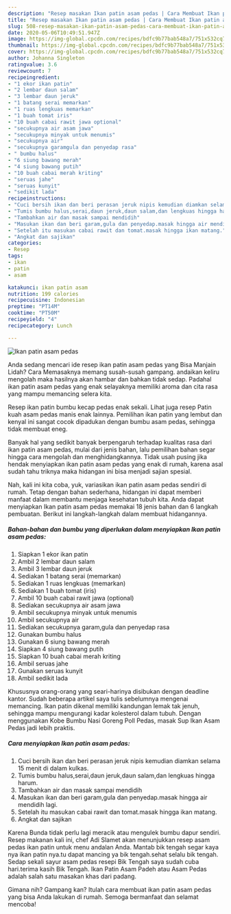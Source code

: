 ```yaml
---
description: "Resep masakan Ikan patin asam pedas | Cara Membuat Ikan patin asam pedas Yang Mudah Dan Praktis"
title: "Resep masakan Ikan patin asam pedas | Cara Membuat Ikan patin asam pedas Yang Mudah Dan Praktis"
slug: 508-resep-masakan-ikan-patin-asam-pedas-cara-membuat-ikan-patin-asam-pedas-yang-mudah-dan-praktis
date: 2020-05-06T10:49:51.947Z
image: https://img-global.cpcdn.com/recipes/bdfc9b77bab548a7/751x532cq70/ikan-patin-asam-pedas-foto-resep-utama.jpg
thumbnail: https://img-global.cpcdn.com/recipes/bdfc9b77bab548a7/751x532cq70/ikan-patin-asam-pedas-foto-resep-utama.jpg
cover: https://img-global.cpcdn.com/recipes/bdfc9b77bab548a7/751x532cq70/ikan-patin-asam-pedas-foto-resep-utama.jpg
author: Johanna Singleton
ratingvalue: 3.6
reviewcount: 7
recipeingredient:
- "1 ekor ikan patin"
- "2 lembar daun salam"
- "3 lembar daun jeruk"
- "1 batang serai memarkan"
- "1 ruas lengkuas memarkan"
- "1 buah tomat iris"
- "10 buah cabai rawit jawa optional"
- "secukupnya air asam jawa"
- "secukupnya minyak untuk menumis"
- "secukupnya air"
- "secukupnya garamgula dan penyedap rasa"
- " bumbu halus"
- "6 siung bawang merah"
- "4 siung bawang putih"
- "10 buah cabai merah kriting"
- "seruas jahe"
- "seruas kunyit"
- "sedikit lada"
recipeinstructions:
- "Cuci bersih ikan dan beri perasan jeruk nipis kemudian diamkan selama 15 menit di dalam kulkas."
- "Tumis bumbu halus,serai,daun jeruk,daun salam,dan lengkuas hingga harum."
- "Tambahkan air dan masak sampai mendidih"
- "Masukan ikan dan beri garam,gula dan penyedap.masak hingga air mendidih lagi."
- "Setelah itu masukan cabai rawit dan tomat.masak hingga ikan matang."
- "Angkat dan sajikan"
categories:
- Resep
tags:
- ikan
- patin
- asam

katakunci: ikan patin asam 
nutrition: 199 calories
recipecuisine: Indonesian
preptime: "PT14M"
cooktime: "PT50M"
recipeyield: "4"
recipecategory: Lunch

---
```



![Ikan patin asam pedas](https://img-global.cpcdn.com/recipes/bdfc9b77bab548a7/751x532cq70/ikan-patin-asam-pedas-foto-resep-utama.jpg)

Anda sedang mencari ide resep ikan patin asam pedas yang Bisa Manjain Lidah? Cara Memasaknya memang susah-susah gampang. andaikan keliru mengolah maka hasilnya akan hambar dan bahkan tidak sedap. Padahal ikan patin asam pedas yang enak selayaknya memiliki aroma dan cita rasa yang mampu memancing selera kita.

Resep ikan patin bumbu kecap pedas enak sekali. Lihat juga resep Patin kuah asam pedas manis enak lainnya. Pemilihan ikan patin yang lembut dan kenyal ini sangat cocok dipadukan dengan bumbu asam pedas, sehingga tidak membuat eneg.

Banyak hal yang sedikit banyak berpengaruh terhadap kualitas rasa dari ikan patin asam pedas, mulai dari jenis bahan, lalu pemilihan bahan segar hingga cara mengolah dan menghidangkannya. Tidak usah pusing jika hendak menyiapkan ikan patin asam pedas yang enak di rumah, karena asal sudah tahu triknya maka hidangan ini bisa menjadi sajian spesial.


Nah, kali ini kita coba, yuk, variasikan ikan patin asam pedas sendiri di rumah. Tetap dengan bahan sederhana, hidangan ini dapat memberi manfaat dalam membantu menjaga kesehatan tubuh kita. Anda dapat menyiapkan Ikan patin asam pedas memakai 18 jenis bahan dan 6 langkah pembuatan. Berikut ini langkah-langkah dalam membuat hidangannya.

<!--inarticleads1-->

##### Bahan-bahan dan bumbu yang diperlukan dalam menyiapkan Ikan patin asam pedas:

1. Siapkan 1 ekor ikan patin
1. Ambil 2 lembar daun salam
1. Ambil 3 lembar daun jeruk
1. Sediakan 1 batang serai (memarkan)
1. Sediakan 1 ruas lengkuas (memarkan)
1. Sediakan 1 buah tomat (iris)
1. Ambil 10 buah cabai rawit jawa (optional)
1. Sediakan secukupnya air asam jawa
1. Ambil secukupnya minyak untuk menumis
1. Ambil secukupnya air
1. Sediakan secukupnya garam,gula dan penyedap rasa
1. Gunakan  bumbu halus
1. Gunakan 6 siung bawang merah
1. Siapkan 4 siung bawang putih
1. Siapkan 10 buah cabai merah kriting
1. Ambil seruas jahe
1. Gunakan seruas kunyit
1. Ambil sedikit lada


Khususnya orang-orang yang seari-harinya disibukan dengan deadline kantor. Sudah beberapa artikel saya tulis sebelumnya mengenai memancing. Ikan patin dikenal memiliki kandungan lemak tak jenuh, sehingga mampu mengurangi kadar kolesterol dalam tubuh. Dengan menggunakan Kobe Bumbu Nasi Goreng Poll Pedas, masak Sup Ikan Asam Pedas jadi lebih praktis. 

<!--inarticleads2-->

##### Cara menyiapkan Ikan patin asam pedas:

1. Cuci bersih ikan dan beri perasan jeruk nipis kemudian diamkan selama 15 menit di dalam kulkas.
1. Tumis bumbu halus,serai,daun jeruk,daun salam,dan lengkuas hingga harum.
1. Tambahkan air dan masak sampai mendidih
1. Masukan ikan dan beri garam,gula dan penyedap.masak hingga air mendidih lagi.
1. Setelah itu masukan cabai rawit dan tomat.masak hingga ikan matang.
1. Angkat dan sajikan


Karena Bunda tidak perlu lagi meracik atau mengulek bumbu dapur sendiri. Resep makanan kali ini, chef Adi Slamet akan menunjukkan resep asam pedas ikan patin untuk menu andalan Anda. Mantab bik tengah segar kaya nya ikan patin nya.tu dapat mancing ya bik tengah.sehat selalu bik tengah. Sedap sekali sayur asam pedas resepi Bik Tengah saya sudah cuba hari.terima kasih Bik Tengah. Ikan Patin Asam Padeh atau Asam Pedas adalah salah satu masakan khas dari padang. 

Gimana nih? Gampang kan? Itulah cara membuat ikan patin asam pedas yang bisa Anda lakukan di rumah. Semoga bermanfaat dan selamat mencoba!
